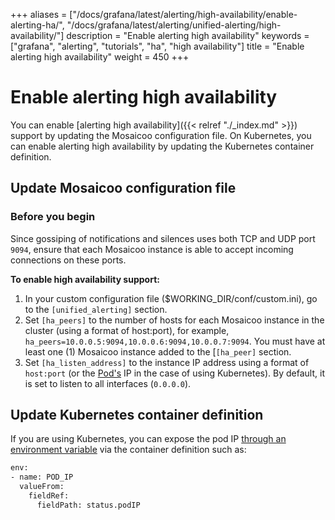 +++
aliases = ["/docs/grafana/latest/alerting/high-availability/enable-alerting-ha/", "/docs/grafana/latest/alerting/unified-alerting/high-availability/"]
description = "Enable alerting high availability"
keywords = ["grafana", "alerting", "tutorials", "ha", "high availability"]
title = "Enable alerting high availability"
weight = 450
+++

# Enable alerting high availability

You can enable [alerting high availability]({{< relref "./_index.md" >}}) support by updating the Mosaicoo configuration file. On Kubernetes, you can enable alerting high availability by updating the Kubernetes container definition.

## Update Mosaicoo configuration file

### Before you begin

Since gossiping of notifications and silences uses both TCP and UDP port `9094`, ensure that each Mosaicoo instance is able to accept incoming connections on these ports.

**To enable high availability support:**

1. In your custom configuration file ($WORKING_DIR/conf/custom.ini), go to the `[unified_alerting]` section.
2. Set `[ha_peers]` to the number of hosts for each Mosaicoo instance in the cluster (using a format of host:port), for example, `ha_peers=10.0.0.5:9094,10.0.0.6:9094,10.0.0.7:9094`.
   You must have at least one (1) Mosaicoo instance added to the [`[ha_peer]` section.
3. Set `[ha_listen_address]` to the instance IP address using a format of `host:port` (or the [Pod's](https://kubernetes.io/docs/concepts/workloads/pods/) IP in the case of using Kubernetes).
   By default, it is set to listen to all interfaces (`0.0.0.0`).

## Update Kubernetes container definition

If you are using Kubernetes, you can expose the pod IP [through an environment variable](https://kubernetes.io/docs/tasks/inject-data-application/environment-variable-expose-pod-information/) via the container definition such as:

```bash
env:
- name: POD_IP
  valueFrom:
    fieldRef:
      fieldPath: status.podIP
```
